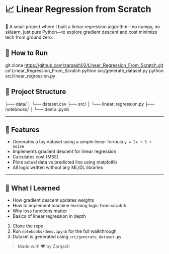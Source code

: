 # 📈 Linear Regression from Scratch

👋 A small project where I built a linear regression algorithm—no numpy, no sklearn, just pure Python—to explore gradient descent and cost minimize tech from ground zero.

## 🚀 How to Run

git clone https://github.com/zarqash02/Linear_Regression_From_Scratch.git
cd Linear_Regression_From_Scratch
python src/generate_dataset.py
python src/linear_regression.py


## 📁 Project Structure

├── data/
│ └── dataset.csv
├── src/
│ └── linear_regression.py
├── notebooks/
│ └── demo.ipynb


---

## 🚀 Features

- Generates a toy dataset using a simple linear formula `y = 2x + 3 + noise`
- Implements gradient descent for linear regression
- Calculates cost (MSE)
- Plots actual data vs predicted line using matplotlib
- All logic written without any ML/DL libraries

---

## 🧠 What I Learned

- How gradient descent updates weights
- How to implement machine learning logic from scratch
- Why loss functions matter
- Basics of linear regression in depth

1. Clone the repo
2. Run `notebooks/demo.ipynb` for the full walkthrough
3. Dataset is generated using `src/generate_dataset.py`


> Made with ❤️ by Zarqash
